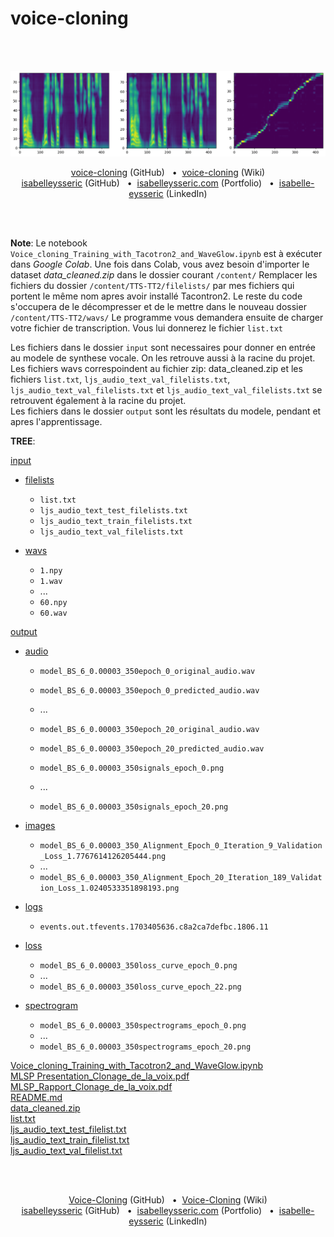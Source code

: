 # voice-cloning
<br/>
<br/>

<p align="center">
  <img src="https://github.com/isabelleysseric/voice-cloning/blob/main/output/test_model_image.png" />
</p>  

<p align='center'>
  <a href="https://github.com/isabelleysseric/voice-cloning/tree/main">voice-cloning</a> (GitHub)
  &nbsp; • &nbsp;<a href="https://github.com/isabelleysseric/voice-cloning/wiki">voice-cloning</a> (Wiki)<br/>
  <a href="https://github.com/isabelleysseric">isabelleysseric</a> (GitHub)
  &nbsp; • &nbsp;<a href="https://isabelleysseric.com/">isabelleysseric.com</a> (Portfolio)
  &nbsp; • &nbsp;<a href="https://www.linkedin.com/in/isabelle-eysseric/">isabelle-eysseric</a> (LinkedIn) <br/>
</p>
<br/>
<br/>

**Note**: Le notebook `Voice_cloning_Training_with_Tacotron2_and_WaveGlow.ipynb` est à exécuter dans *Google Colab*. Une fois dans Colab, vous avez besoin d'importer le dataset *data_cleaned.zip* dans le dossier courant `/content/`
Remplacer les fichiers du dossier `/content/TTS-TT2/filelists/` par mes fichiers qui portent le même nom apres avoir installé Tacontron2. Le reste du code s'occupera de le décompresser et de le mettre dans le nouveau dossier `/content/TTS-TT2/wavs/`
Le programme vous demandera ensuite de charger votre fichier de transcription. Vous lui donnerez le fichier `list.txt`  

Les fichiers dans le dossier `input` sont necessaires pour donner en entrée au modele de synthese vocale. On les retrouve aussi à la racine du projet. Les fichiers wavs correspoindent au fichier zip: data_cleaned.zip et les fichiers `list.txt`, `ljs_audio_text_val_filelists.txt`, `ljs_audio_text_val_filelists.txt` et `ljs_audio_text_val_filelists.txt` se retrouvent également à la racine du projet.  
Les fichiers dans le dossier `output` sont les résultats du modele, pendant et apres l'apprentissage.  

**TREE**:

[input](https://github.com/isabelleysseric/voice-cloning/tree/main/input)

  - [filelists](https://github.com/isabelleysseric/voice-cloning/tree/main/input/wavs)
      - `list.txt`
      - `ljs_audio_text_test_filelists.txt`
      - `ljs_audio_text_train_filelists.txt`
      - `ljs_audio_text_val_filelists.txt`
        
  - [wavs](https://github.com/isabelleysseric/voice-cloning/tree/main/input/audio)
      - `1.npy`
      - `1.wav`
      - ...
      - `60.npy`
      - `60.wav`
   
[output](https://github.com/isabelleysseric/voice-cloning/tree/main/output)

  - [audio](https://github.com/isabelleysseric/voice-cloning/tree/main/output/audio)
      - `model_BS_6_0.00003_350epoch_0_original_audio.wav`
      - `model_BS_6_0.00003_350epoch_0_predicted_audio.wav`
      - ...
      - `model_BS_6_0.00003_350epoch_20_original_audio.wav`
      - `model_BS_6_0.00003_350epoch_20_predicted_audio.wav`
      
      - `model_BS_6_0.00003_350signals_epoch_0.png`
      - ...
      - `model_BS_6_0.00003_350signals_epoch_20.png`
      
  - [images](https://github.com/isabelleysseric/voice-cloning/tree/main/output/images)
      - `model_BS_6_0.00003_350_Alignment_Epoch_0_Iteration_9_Validation_Loss_1.7767614126205444.png`
      - ...
      - `model_BS_6_0.00003_350_Alignment_Epoch_20_Iteration_189_Validation_Loss_1.0240533351898193.png`

  - [logs](https://github.com/isabelleysseric/voice-cloning/tree/main/output/logs)
      - `events.out.tfevents.1703405636.c8a2ca7defbc.1806.11`
        
  - [loss](https://github.com/isabelleysseric/voice-cloning/tree/main/output/loss)
      - `model_BS_6_0.00003_350loss_curve_epoch_0.png`
      - ...
      - `model_BS_6_0.00003_350loss_curve_epoch_22.png`
        
  - [spectrogram](https://github.com/isabelleysseric/voice-cloning/tree/main/output/spectrogram)
      - `model_BS_6_0.00003_350spectrograms_epoch_0.png`
      - ...
      - `model_BS_6_0.00003_350spectrograms_epoch_20.png`


[Voice_cloning_Training_with_Tacotron2_and_WaveGlow.ipynb](https://github.com/isabelleysseric/voice-cloning/blob/main/Voice_cloning_Training_with_Tacotron2_and_WaveGlow.ipynb)  
[MLSP Presentation_Clonage_de_la_voix.pdf](https://github.com/isabelleysseric/voice-cloning/blob/main/MLSP%20Presentation_Clonage_de_la_voix.pdf)  
[MLSP_Rapport_Clonage_de_la_voix.pdf](https://github.com/isabelleysseric/voice-cloning/blob/main/MLSP_Rapport_Clonage_de_la_voix.pdf)  
[README.md](https://github.com/isabelleysseric/voice-cloning/blob/main/README.md)  
[data_cleaned.zip](https://github.com/isabelleysseric/voice-cloning/blob/main/data_cleaned.zip)  
[list.txt](https://github.com/isabelleysseric/voice-cloning/blob/main/list.txt)  
[ljs_audio_text_test_filelist.txt](https://github.com/isabelleysseric/voice-cloning/blob/main/ljs_audio_text_test_filelist.txt)  
[ljs_audio_text_train_filelist.txt](https://github.com/isabelleysseric/voice-cloning/blob/main/ljs_audio_text_train_filelist.txt)  
[ljs_audio_text_val_filelist.txt](https://github.com/isabelleysseric/voice-cloning/blob/main/ljs_audio_text_val_filelist.txt)  


<br/>
<br/>
<p align='center'>
  <a href="https://github.com/isabelleysseric/voice-cloning/tree/main">Voice-Cloning</a> (GitHub)
  &nbsp; • &nbsp;<a href="https://github.com/isabelleysseric/Birdcall-identification/wiki">Voice-Cloning</a> (Wiki)<br/>
  <a href="https://github.com/isabelleysseric">isabelleysseric</a> (GitHub)
  &nbsp; • &nbsp;<a href="https://isabelleysseric.com/">isabelleysseric.com</a> (Portfolio)
  &nbsp; • &nbsp;<a href="https://www.linkedin.com/in/isabelle-eysseric/">isabelle-eysseric</a> (LinkedIn) <br/>
</p>
<br/>
<br/>
